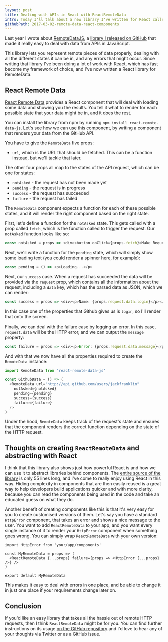 ```yaml
---
layout: post
title: Dealing with APIs in React with ReactRemoteData
intro: Today I'll talk about a new library I've written for React called ReactRemoteData, which makes working with API data in React.
githubPath: 2017-03-02-remote-data-react-components
---
```


Last year I wrote about [RemoteDataJS](http://javascriptplayground.com/blog/2016/06/remote-data-js/), a [library I released on GitHub](https://github.com/jackfranklin/remote-data-js) that made it really easy to deal with data from APIs in JavaScript.

This library lets you represent remote pieces of data properly, dealing with all the different states it can be in, and any errors that might occur. Since writing that library I've been doing a lot of work with React, which has fast become my framework of choice, and I've now written a React library for RemoteData.

## React Remote Data

[React Remote Data](https://github.com/jackfranklin/react-remote-data) provides a React component that will deal with loading some data and showing you the results. You tell it what to render for each possible state that your data might be in, and it does the rest.

You can install the library from npm by running `npm install react-remote-data-js`. Let's see how we can use this component, by writing a component that renders your data from the GitHub API.

You have to give the `RemoteData` five props:

- `url`, which is the URL that should be fetched. This can be a function instead, but we'll tackle that later.

The other four props all map to the states of the API request, which can be one for states:

- `notAsked` - the request has not been made yet
- `pending` - the request is in progress
- `success` - the request has succeeded
- `failure` - the request has failed

The `RemoteData` component expects a function for each of these possible states, and it will render the right component based on the right state.

First, let's define a function for the `notAsked` state. This gets called with a prop called `fetch`, which is the function called to trigger the request. Our `notAsked` function looks like so:

```js
const notAsked = props => <div><button onClick={props.fetch}>Make Request</button></div>
```

Next, we'll write a function for the `pending` state, which will simply show some loading text (you could render a spinner here, for example):

```js
const pending = () => <p>Loading...</p>
```

Next, our `success` case. When a request has succeeded the data will be provided via the `request` prop, which contains all the information about the request, including a `data` key, which has the parsed data as JSON, which we can render:

```js
const success = props => <div><p>Name: {props.request.data.login}</p></div>
```

In this case one of the properties that Github gives us is `login`, so I'll render that onto the screen.

Finally, we can deal with the failure case by logging an error. In this case, `request.data` will be the HTTP error, and we can output the `message` property:

```js
const failure = props => <div><p>Error: {props.request.data.message}</p></div>
```

And with that we now have all the properties required to create the `RemoteData` instance:

```js
import RemoteData from 'react-remote-data-js'

const GithubData = () => (
  <RemoteData url="http://api.github.com/users/jackfranklin"
    notAsked={notAsked}
    pending={pending}
    success={success}
    failure={failure}
  />
)
```

Under the hood, `RemoteData` keeps track of the request's state and ensures that the component renders the correct function depending on the state of the HTTP request.

## Thoughts on creating `ReactRemoteData` and abstracting with React

I think that this library also shows just how powerful React is and how we can use it to abstract libraries behind components. The [entire source of the library](https://github.com/jackfranklin/react-remote-data/blob/master/src/index.js) is only 55 lines long, and I've come to really enjoy using React in this way. Hiding complexity in components that are then easily reused is a great way to help developers build applications quicker and with more clarity, because you can read the components being used in the code and take an educated guess on what they do.

Another benefit of creating components like this is that it's very easy for you to create customised versions of them. Let's say you have a standard `HttpError` component, that takes an error and shows a nice message to the user. You want to add `ReactRemoteData` to your app, and you want every single instance of it to render your `HttpError` component when something goes wrong. You can simply wrap `ReactRemoteData` with your own version:

```
import HttpError from 'your/app/components'

const MyRemoteData = props => (
  <ReactRemoteData {...props} failure={props => <HttpError {...props} />} />
)

export default MyRemoteData
```

This makes it easy to deal with errors in one place, and be able to change it in just one place if your requirements change later on.

## Conclusion

If you'd like an easy library that takes all the hassle out of remote HTTP requests, then I think `ReactRemoteData` might be for you. You can find further instructions on its usage [on the GitHub repository](https://github.com/jackfranklin/react-remote-data) and I'd love to hear any of your thoughts via Twitter or as a GitHub issue.
